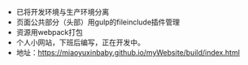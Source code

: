 - 已将开发环境与生产环境分离
- 页面公共部分（头部）用gulp的fileinclude插件管理
- 资源用webpack打包
- 个人小网站，下班后编写，正在开发中。
- 地址：https://miaoyuxinbaby.github.io/myWebsite/build/index.html